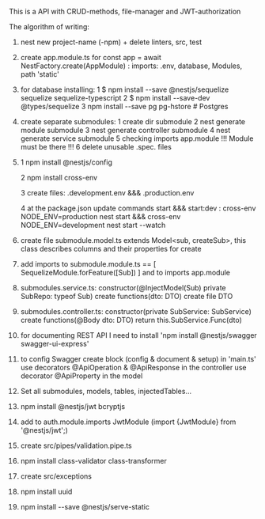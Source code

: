 This is a API with CRUD-methods, file-manager and JWT-authorization

The algorithm of writing: 

1. nest new project-name (-npm) + delete linters, src, test

2. create app.module.ts for const app = await NestFactory.create(AppModule) :
        imports:    .env,
                    database,
                    Modules,
                    path 'static'

3. for database installing:
      1 $ npm install --save @nestjs/sequelize sequelize sequelize-typescript
      2 $ npm install --save-dev @types/sequelize 
      3 npm install --save pg pg-hstore # Postgres

4. create separate submodules:
      1 create dir submodule
      2 nest generate module submodule
      3 nest generate controller submodule
      4 nest generate service submodule
      5 checking imports app.module !!! Module must be there !!!
      6 delete unusable .spec. files 

5.  1 npm install @nestjs/config

    2 npm install cross-env

    3 create files: .development.env &&& .production.env

    4 at the package.json update commands start &&& start:dev :
        cross-env NODE_ENV=production nest start &&& cross-env NODE_ENV=development nest start --watch

8. create file submodule.model.ts
        extends Model<sub, createSub>, this class describes columns and their properties for create

9.  add imports to submodule.module.ts == [ SequelizeModule.forFeature([Sub]) ]
    and to imports app.module

10. submodules.service.ts: 
        constructor(@InjectModel(Sub) private SubRepo: typeof Sub)
        create functions(dto: DTO)
        create file DTO 

10. submodules.controller.ts: 
        constructor(private SubService: SubService)
        create functions(@Body dto: DTO)
        return this.SubService.Func(dto)

11. for documenting REST API I need to install 'npm install @nestjs/swagger swagger-ui-express'

12. to config Swagger create block (config & document & setup) in 'main.ts'
        use decorators  @ApiOperation & @ApiResponse in the controller
        use decorator @ApiProperty in the model

13. Set all submodules, models, tables, injectedTables... 

14. npm install @nestjs/jwt bcryptjs

15. add to auth.module.imports JwtModule (import {JwtModule} from '@nestjs/jwt';)

16. create src/pipes/validation.pipe.ts

17. npm install class-validator class-transformer

18. create src/exceptions

19.  npm install uuid

20. npm install --save @nestjs/serve-static